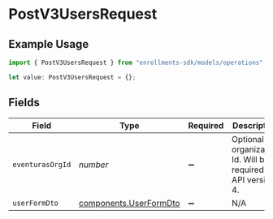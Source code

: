 # PostV3UsersRequest

## Example Usage

```typescript
import { PostV3UsersRequest } from "enrollments-sdk/models/operations";

let value: PostV3UsersRequest = {};
```

## Fields

| Field                                                            | Type                                                             | Required                                                         | Description                                                      |
| ---------------------------------------------------------------- | ---------------------------------------------------------------- | ---------------------------------------------------------------- | ---------------------------------------------------------------- |
| `eventurasOrgId`                                                 | *number*                                                         | :heavy_minus_sign:                                               | Optional organization Id. Will be required in API version 4.     |
| `userFormDto`                                                    | [components.UserFormDto](../../models/components/userformdto.md) | :heavy_minus_sign:                                               | N/A                                                              |